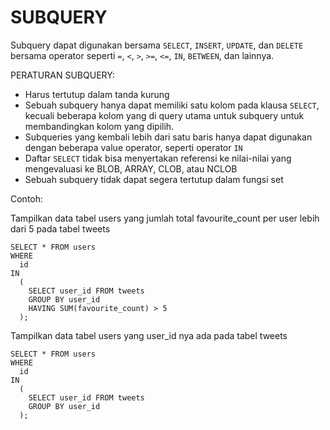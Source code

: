 # SUBQUERY

Subquery dapat digunakan bersama `SELECT`, `INSERT`, `UPDATE`, dan `DELETE` bersama operator seperti `=`, `<`, `>`, `>=`, `<=`, `IN`, `BETWEEN`, dan lainnya.

PERATURAN SUBQUERY:
- Harus tertutup dalam tanda kurung
- Sebuah subquery hanya dapat memiliki satu kolom pada klausa `SELECT`, kecuali beberapa kolom yang di query utama untuk subquery untuk membandingkan kolom yang dipilih.
- Subqueries yang kembali lebih dari satu baris hanya dapat digunakan dengan beberapa value operator, seperti operator `IN`
- Daftar `SELECT` tidak bisa menyertakan referensi ke nilai-nilai yang mengevaluasi ke BLOB, ARRAY, CLOB, atau NCLOB
- Sebuah subquery tidak dapat segera tertutup dalam fungsi set

Contoh:

Tampilkan data tabel users yang jumlah total favourite_count per user lebih dari 5 pada tabel tweets

    SELECT * FROM users
    WHERE 
      id
    IN
      (
        SELECT user_id FROM tweets
        GROUP BY user_id
        HAVING SUM(favourite_count) > 5
      );

Tampilkan data tabel users yang user_id nya ada pada tabel tweets

    SELECT * FROM users
    WHERE
      id
    IN
      (
        SELECT user_id FROM tweets
        GROUP BY user_id
      );

